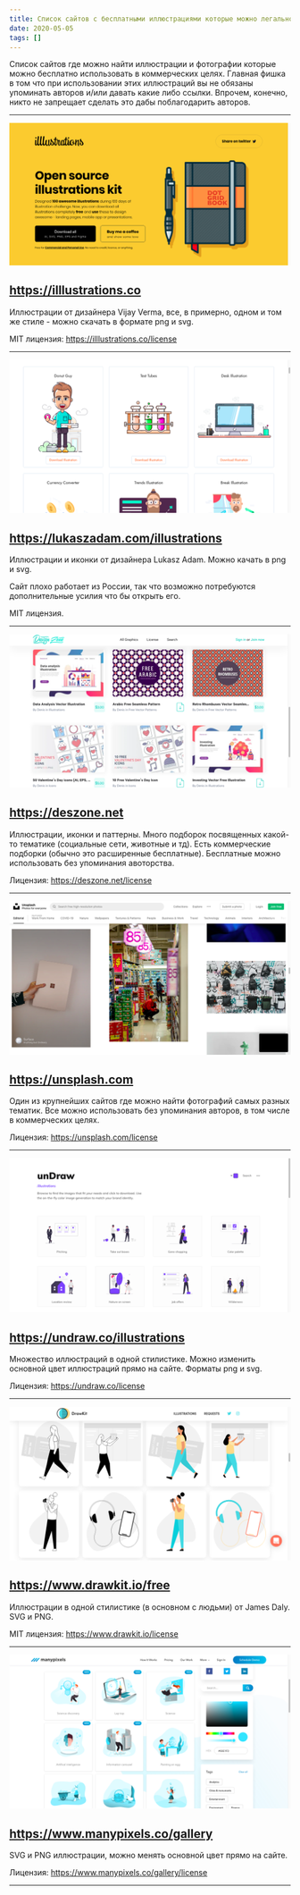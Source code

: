 ```yaml
---
title: Список сайтов с бесплатными иллюстрациями которые можно легально использовать без упоминания авторов
date: 2020-05-05
tags: []
---
```


Список сайтов где можно найти иллюстрации и фотографии которые можно бесплатно использовать в коммерческих целях. Главная фишка в том что при использовании этих иллюстраций вы не обязаны упоминать авторов и/или давать какие либо ссылки. Впрочем, конечно, никто не запрещает сделать это дабы поблагодарить авторов.

---

![illlustrations](./illlustrations.png)

## https://illlustrations.co

Иллюстрации от дизайнера Vijay Verma, все, в примерно, одном и том же стиле - можно скачать в формате png и svg.

MIT лицензия: https://illlustrations.co/license

---

![lukaszadam](./lukaszadam.png)

## https://lukaszadam.com/illustrations

Иллюстрации и иконки от дизайнера Lukasz Adam. Можно качать в png и svg.

Сайт плохо работает из России, так что возможно потребуются дополнительные усилия что бы открыть его.

MIT лицензия.

---

![deszone](./deszone.png)

## https://deszone.net

Иллюстрации, иконки и паттерны. Много подборок посвященных какой-то тематике (социальные сети, животные и тд). Есть коммерческие подборки (обычно это расширенные бесплатные). Бесплатные можно использовать без упоминания авоторства.

Лицензия: https://deszone.net/license

---

![unsplash](./unsplash.png)

## https://unsplash.com

Один из крупнейших сайтов где можно найти фотографий самых разных тематик. Все можно использовать без упоминания авторов, в том числе в коммерческих целях.

Лицензия: https://unsplash.com/license

---

![undraw](./undraw.png)

## https://undraw.co/illustrations

Множество иллюстраций в одной стилистике. Можно изменить основной цвет иллюстраций прямо на сайте. Форматы png и svg.

Лицензия: https://undraw.co/license

---

![drawkit](./drawkit.png)

## https://www.drawkit.io/free

Иллюстрации в одной стилистике (в основном с людьми) от James Daly. SVG и PNG.

MIT лицензия: https://www.drawkit.io/license

---

![manypixels](./manypixels.png)

## https://www.manypixels.co/gallery

SVG и PNG иллюстрации, можно менять основной цвет прямо на сайте.

Лицензия: https://www.manypixels.co/gallery/license

---

